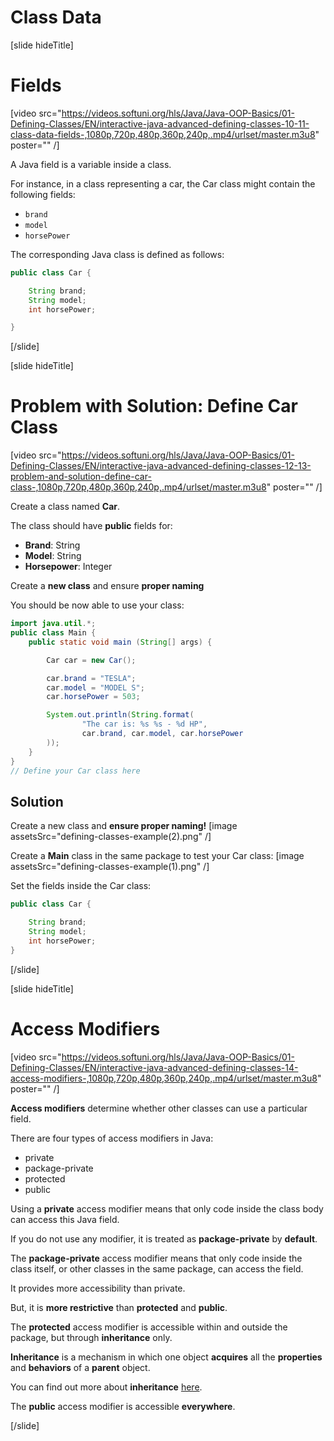 # Class Data

[slide hideTitle]

# Fields

[video src="https://videos.softuni.org/hls/Java/Java-OOP-Basics/01-Defining-Classes/EN/interactive-java-advanced-defining-classes-10-11-class-data-fields-,1080p,720p,480p,360p,240p,.mp4/urlset/master.m3u8" poster="" /]

A Java field is a variable inside a class. 

For instance, in a class representing a car, the Car class might contain the following fields:

- `brand`
- `model`
- `horsePower`

The corresponding Java class is defined as follows:

```java
public class Car {

    String brand;
    String model;
    int horsePower;

}
```

[/slide]

[slide hideTitle]

# Problem with Solution: Define Car Class

[video src="https://videos.softuni.org/hls/Java/Java-OOP-Basics/01-Defining-Classes/EN/interactive-java-advanced-defining-classes-12-13-problem-and-solution-define-car-class-,1080p,720p,480p,360p,240p,.mp4/urlset/master.m3u8" poster="" /]

Create a class named **Car**.

The class should have **public** fields for:
- **Brand**: String
- **Model**: String
- **Horsepower**: Integer

Create a **new class** and ensure **proper naming**

You should be now able to use your class:

```java live
import java.util.*;
public class Main {
    public static void main (String[] args) {

        Car car = new Car();

        car.brand = "TESLA";
        car.model = "MODEL S";
        car.horsePower = 503;

        System.out.println(String.format(
                "The car is: %s %s - %d HP",
                car.brand, car.model, car.horsePower
        ));
    }
}
// Define your Car class here
```

## Solution

Create a new class and **ensure proper naming!**
[image assetsSrc="defining-classes-example(2).png" /]

Create a **Main** class in the same package to test your Car class:
[image assetsSrc="defining-classes-example(1).png" /]

Set the fields inside the Car class:

```java
public class Car {

    String brand;
    String model;
    int horsePower;
}
```

[/slide]

[slide hideTitle]

# Access Modifiers

[video src="https://videos.softuni.org/hls/Java/Java-OOP-Basics/01-Defining-Classes/EN/interactive-java-advanced-defining-classes-14-access-modifiers-,1080p,720p,480p,360p,240p,.mp4/urlset/master.m3u8" poster="" /]

**Access modifiers** determine whether other classes can use a particular field.

There are four types of access modifiers in Java:

- private
- package-private
- protected
- public

Using a **private** access modifier means that only code inside the class body can access this Java field.

If you do not use any modifier, it is treated as **package-private** by **default**.

The **package-private** access modifier means that only code inside the class itself, or other classes in the same package, can access the field.

It provides more accessibility than private.

But, it is **more restrictive** than **protected** and **public**.

The **protected** access modifier is accessible within and outside the package, but through **inheritance** only.

**Inheritance** is a mechanism in which one object **acquires** all the **properties** and **behaviors** of a **parent** object.

You can find out more about **inheritance** [here](https://docs.oracle.com/javase/tutorial/java/concepts/inheritance.html).

The **public** access modifier is accessible **everywhere**.

[/slide]


